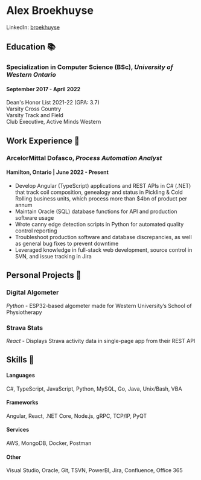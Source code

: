 <meta charset="utf-8">

# Alex Broekhuyse

LinkedIn: [broekhuyse](https://linkedin.com/in/broekhuyse) <br>

## Education 📚

### **Specialization in Computer Science (BSc)**, _University of Western Ontario_

#### September 2017 - April 2022

Dean's Honor List 2021-22 (GPA: 3.7) <br>
Varsity Cross Country <br>
Varsity Track and Field <br>
Club Executive, Active Minds Western

## Work Experience 💼

### ArcelorMittal Dofasco, _Process Automation Analyst_

#### Hamilton, Ontario | June 2022 - Present

- Develop Angular (TypeScript) applications and REST APIs in C# (.NET) that track coil composition, genealogy and status in Pickling & Cold Rolling business units, which process more than $4bn of product per annum
-  Maintain Oracle (SQL) database functions for API and production software usage
- Wrote canny edge detection scripts in Python for automated quality control reporting
- Troubleshoot production software and database discrepancies, as well as general bug fixes to prevent downtime
- Leveraged knowledge in full-stack web development, source control in SVN, and issue tracking in Jira

## Personal Projects 🚧

### Digital Algometer

_Python_ - ESP32-based algometer made for Western University’s School of Physiotherapy

### Strava Stats

_React_ - Displays Strava activity data in single-page app from their REST API

## Skills 🧰

#### Languages

C#, TypeScript, JavaScript, Python, MySQL, Go, Java, Unix/Bash, VBA

#### Frameworks

Angular, React, .NET Core, Node.js, gRPC, TCP/IP, PyQT

#### Services

AWS, MongoDB, Docker, Postman

#### Other

Visual Studio, Oracle, Git, TSVN, PowerBI, Jira, Confluence, Office 365
